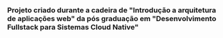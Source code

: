### Projeto criado durante a cadeira de "Introdução a arquitetura de aplicações web" da pós graduação em "Desenvolvimento Fullstack para Sistemas Cloud Native"
